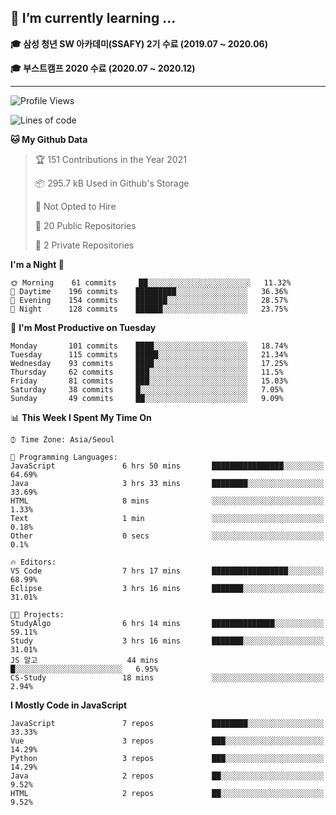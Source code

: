 ## 🌱 I’m currently learning ...

**🎓 삼성 청년 SW 아카데미(SSAFY) 2기 수료 (2019.07 ~ 2020.06)**

**🎓 부스트캠프 2020 수료 (2020.07 ~ 2020.12)**
 
-----

<!--START_SECTION:waka-->
![Profile Views](http://img.shields.io/badge/Profile%20Views-5-blue)

![Lines of code](https://img.shields.io/badge/From%20Hello%20World%20I%27ve%20Written-2.9%20million%20lines%20of%20code-blue)

**🐱 My Github Data** 

> 🏆 151 Contributions in the Year 2021
 > 
> 📦 295.7 kB Used in Github's Storage 
 > 
> 🚫 Not Opted to Hire
 > 
> 📜 20 Public Repositories 
 > 
> 🔑 2 Private Repositories  
 > 
**I'm a Night 🦉** 

```text
🌞 Morning    61 commits     ██░░░░░░░░░░░░░░░░░░░░░░░   11.32% 
🌆 Daytime    196 commits    █████████░░░░░░░░░░░░░░░░   36.36% 
🌃 Evening    154 commits    ███████░░░░░░░░░░░░░░░░░░   28.57% 
🌙 Night      128 commits    ██████░░░░░░░░░░░░░░░░░░░   23.75%

```
📅 **I'm Most Productive on Tuesday** 

```text
Monday       101 commits    ████░░░░░░░░░░░░░░░░░░░░░   18.74% 
Tuesday      115 commits    █████░░░░░░░░░░░░░░░░░░░░   21.34% 
Wednesday    93 commits     ████░░░░░░░░░░░░░░░░░░░░░   17.25% 
Thursday     62 commits     ███░░░░░░░░░░░░░░░░░░░░░░   11.5% 
Friday       81 commits     ███░░░░░░░░░░░░░░░░░░░░░░   15.03% 
Saturday     38 commits     █░░░░░░░░░░░░░░░░░░░░░░░░   7.05% 
Sunday       49 commits     ██░░░░░░░░░░░░░░░░░░░░░░░   9.09%

```


📊 **This Week I Spent My Time On** 

```text
⌚︎ Time Zone: Asia/Seoul

💬 Programming Languages: 
JavaScript               6 hrs 50 mins       ████████████████░░░░░░░░░   64.69% 
Java                     3 hrs 33 mins       ████████░░░░░░░░░░░░░░░░░   33.69% 
HTML                     8 mins              ░░░░░░░░░░░░░░░░░░░░░░░░░   1.33% 
Text                     1 min               ░░░░░░░░░░░░░░░░░░░░░░░░░   0.18% 
Other                    0 secs              ░░░░░░░░░░░░░░░░░░░░░░░░░   0.1%

🔥 Editors: 
VS Code                  7 hrs 17 mins       █████████████████░░░░░░░░   68.99% 
Eclipse                  3 hrs 16 mins       ███████░░░░░░░░░░░░░░░░░░   31.01%

🐱‍💻 Projects: 
StudyAlgo                6 hrs 14 mins       ██████████████░░░░░░░░░░░   59.11% 
Study                    3 hrs 16 mins       ███████░░░░░░░░░░░░░░░░░░   31.01% 
JS 알고                    44 mins             █░░░░░░░░░░░░░░░░░░░░░░░░   6.95% 
CS-Study                 18 mins             ░░░░░░░░░░░░░░░░░░░░░░░░░   2.94%

```

**I Mostly Code in JavaScript** 

```text
JavaScript               7 repos             ████████░░░░░░░░░░░░░░░░░   33.33% 
Vue                      3 repos             ███░░░░░░░░░░░░░░░░░░░░░░   14.29% 
Python                   3 repos             ███░░░░░░░░░░░░░░░░░░░░░░   14.29% 
Java                     2 repos             ██░░░░░░░░░░░░░░░░░░░░░░░   9.52% 
HTML                     2 repos             ██░░░░░░░░░░░░░░░░░░░░░░░   9.52%

```



<!--END_SECTION:waka-->
